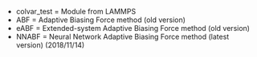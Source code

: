 * colvar_test = Module from LAMMPS
* ABF = Adaptive Biasing Force method (old version)
* eABF = Extended-system Adaptive Biasing Force method (old version)
* NNABF = Neural Network Adaptive Biasing Force method (latest version) (2018/11/14)
